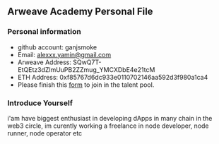 ## Arweave Academy Personal File

### Personal information

- github account: ganjsmoke
- Email: alexxx.yamin@gmail.com
- Arweave Address: SQwQ7T-EtQEtz3dZlmUuPB2ZZmug_YMCXDbE4e21tcM
- ETH Address: 0xf85767d6dc933e0110702146aa592d3f980a1ca4
- Please finish this [form](https://docs.google.com/forms/d/e/1FAIpQLSfWA5fIIcBgmRppm3jNz5vmf9Mai_QMVil-2pO4r7YKn_Zhtw/viewform?usp=sf_link) to join in the talent pool.

### Introduce Yourself
 i'am have biggest enthusiast in developing dApps in many chain in the web3 circle, im curently working a freelance in node developer, node runner, node operator etc

